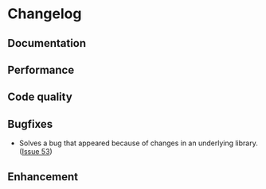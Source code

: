 
# Changelog

## Documentation

## Performance

## Code quality

## Bugfixes
* Solves a bug that appeared because of changes in an underlying library.
([Issue 53](https://github.com/mcocdawc/chemcoord/issues/54))


## Enhancement
